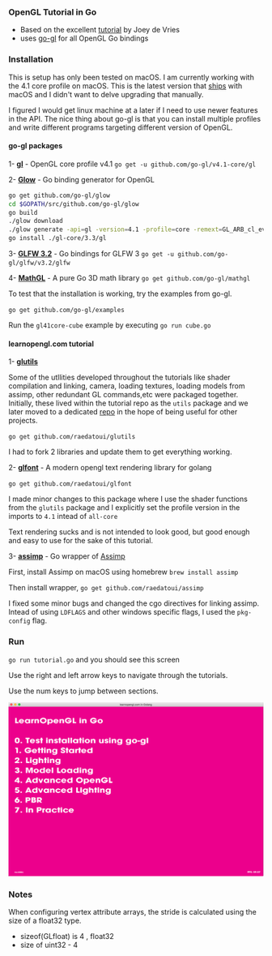 ### OpenGL Tutorial in Go
* Based on the excellent [tutorial](https://learnopengl.com/) by Joey de Vries
* uses [go-gl](https://github.com/go-gl) for all OpenGL Go bindings

### Installation

This is setup has only been tested on macOS.
I am currently working with the 4.1 core profile on macOS. This is the latest version that [ships](https://support.apple.com/en-us/HT202823) with macOS and I didn't want to delve upgrading that manually.

I figured I would get linux machine at a later if I need to use newer features in the API.
The nice thing about go-gl is that you can install multiple profiles and write different programs targeting different version of OpenGL. 

#### go-gl packages

1- **[gl](https://github.com/go-gl/gl)** - OpenGL core  profile v4.1
`go get -u github.com/go-gl/v4.1-core/gl`

2- [**Glow**](https://github.com/go-gl/glow) - Go binding generator for OpenGL 

```bash
go get github.com/go-gl/glow
cd $GOPATH/src/github.com/go-gl/glow
go build
./glow download
./glow generate -api=gl -version=4.1 -profile=core -remext=GL_ARB_cl_event
go install ./gl-core/3.3/gl
```

3- [**GLFW 3.2**](https://github.com/go-gl/glfw) - Go bindings for GLFW 3
`go get -u github.com/go-gl/glfw/v3.2/glfw`

4- [**MathGL**](https://github.com/go-gl/mathgl) - A pure Go 3D math library
`go get github.com/go-gl/mathgl`

To test that the installation is working, try the examples from go-gl.

`go get github.com/go-gl/examples` 

Run the `gl41core-cube` example by executing `go run cube.go`

#### learnopengl.com tutorial

1- [**glutils**](https://github.com/raedatoui/glutils)

Some of the utllities developed throughout the tutorials like shader compilation and linking, camera, loading textures, loading models from assimp, other redundant GL commands,etc were packaged together. Initially, these lived within the tutorial repo as the `utils` package and we later moved to a dedicated [repo](https://github.com/raedatoui/glutils) in the hope of being useful for other projects.

`go get github.com/raedatoui/glutils` 

I had to fork 2 libraries and update them to get everything working.

2- [**glfont**](https://github.com/raedatoui/glfont) - A modern opengl text rendering library for golang

`go get github.com/raedatoui/glfont`

I made minor changes to this package where I use the shader functions from the `glutils` package and I explicitly set the profile version in the imports to `4.1` intead of `all-core`

Text rendering sucks and is not intended to look good, but good enough and easy to use for the sake of this tutorial.

3- [**assimp**](https://github.com/raedatoui/assimp) - Go wrapper of [Assimp](http://www.assimp.org/)

First, install Assimp on macOS using homebrew `brew install assimp` 

Then install wrapper, `go get github.com/raedatoui/assimp`

I fixed some minor bugs and changed the cgo directives for linking assimp. Intead of using `LDFLAGS` and other windows specific flags, I used the `pkg-config` flag.

### Run

`go run tutorial.go` and you should see this screen

Use the right and left arrow keys to navigate through the tutorials.

Use the num keys to jump between sections.

![Alt text](/screenshot.png?raw=true "Screenshot")


### Notes

When configuring vertex attribute arrays, the stride is calculated using the size of
a float32 type.
* sizeof(GLfloat) is 4 , float32
* size of uint32 - 4



